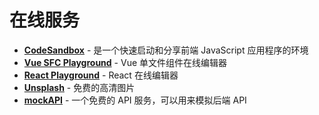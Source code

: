 # 在线服务

- **[CodeSandbox](https://codesandbox.io/)** - 是一个快速启动和分享前端 JavaScript 应用程序的环境
- **[Vue SFC Playground](https://play.vuejs.org/#eNp9kUFLwzAUx79KfJcqzA3ZbXQDlYF6UFHBSy6je+sy0yQkL7NQ+t19SVn1ILv1/X//l/7SdnDr3PQYERZQhsorRyIgRbeSRjXOehKd8LgTvdh524iCq4U00lTWBBJNqMUy8cviAbW24tN6vb0orqQpZ8NxfBAPhI3TG0KehCj3N6uuy8t9X854yqkyLpI4Xjd2i3opgbkERuVs3IYJUOBX71Q9PQRr2LpLuxIq2zil0b84UqwmYSEySWzDZt9POSMfcXLKqz1WX//kh9CmTMKrx4D+iBJGRhtfIw14/f6MLT+PkM2j5vYZ+IbB6pgch9pdNFvW/tPLto/52ytTf4R1S2jC6VJJNDX73JfA/+P+zNV/defTed6Tpof+B7x8phs=)** - Vue 单文件组件在线编辑器
- **[React Playground](https://playcode.io/react)** - React 在线编辑器
- **[Unsplash](https://playcode.io/react)** - 免费的高清图片
- **[mockAPI](https://mockapi.io/projects)** - 一个免费的 API 服务，可以用来模拟后端 API
